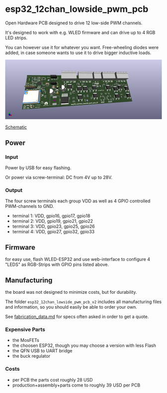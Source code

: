 # esp32_12chan_lowside_pwm_pcb

Open Hardware PCB designed to drive 12 low-side PWM channels.

It's designed to work with e.g. WLED firmware and can drive up to 4 RGB LED strips.

You can however use it for whatever you want.
Free-wheeling diodes were added, in case someone wants to use it to drive bigger inductive loads.

![img_front](renderings/pcb_esp32_wled_pwm_multichannel_front.jpg)

[Schematic](renderings/pcb_esp32_wled_pwm_multichannel.pdf)

## Power

### Input

Power by USB for easy flashing.

Or power via screw-terminal: DC from 4V up to 28V.

### Output

The four screw terminals each group VDD as well as 4 GPIO controlled PWM-channels to GND.

- terminal 1: VDD, gpio16, gpio17, gpio18
- terminal 2: VDD, gpio19, gpio21, gpio22
- terminal 3: VDD, gpio23, gpio25, gpio26
- terminal 4: VDD, gpio27, gpio32, gpio33

## Firmware

for easy use, flash WLED-ESP32 and use web-interface to configure
4 "LEDS" as RGB-Strips with GPIO pins listed above.

## Manufacturing

the board was not designed to minimize costs, but for durability.

The folder `esp32_12chan_lowside_pwm_pcb_v2` includes all manufacturing files and information,
so you should easily be able to order your own.

See [fabrication_data.md](esp32_12chan_lowside_pwm_pcb_v2/fabrication_data.md) for specs often asked in order to get a quote.

### Expensive Parts
- the MosFETs
- the choosen ESP32, though you may choose a version with less Flash
- the QFN USB to UART bridge
- the buck regulator

### Costs

- per PCB the parts cost roughly 28 USD
- production+assembly+parts come to roughly 39 USD per PCB

